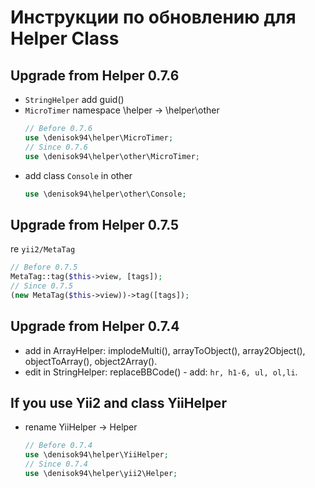 Инструкции по обновлению для Helper Class
=========================================

Upgrade from Helper 0.7.6
-----------------------
- `StringHelper` add guid()
- `MicroTimer` namespace \helper → \helper\other
    ```php
    // Before 0.7.6
    use \denisok94\helper\MicroTimer;
    // Since 0.7.6
    use \denisok94\helper\other\MicroTimer;
    ```
- add class `Console` in other
    ```php
    use \denisok94\helper\other\Console;
    ```

Upgrade from Helper 0.7.5
-----------------------
re `yii2/MetaTag`
```php
// Before 0.7.5
MetaTag::tag($this->view, [tags]);
// Since 0.7.5
(new MetaTag($this->view))->tag([tags]);
```

Upgrade from Helper 0.7.4
-----------------------
- add in ArrayHelper: implodeMulti(), arrayToObject(), array2Object(), objectToArray(), object2Array().
- edit in StringHelper: replaceBBCode() - add: `hr, h1-6, ul, ol,li`.

## If you use Yii2 and class YiiHelper
- rename YiiHelper → Helper
    ```php
    // Before 0.7.4
    use \denisok94\helper\YiiHelper;
    // Since 0.7.4
    use \denisok94\helper\yii2\Helper;
    ```
